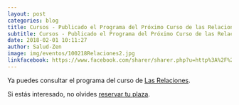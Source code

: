 ```yaml
---
layout: post
categories: blog
title: Cursos - Publicado el Programa del Próximo Curso de las Relaciones
subtitle: Cursos - Publicado el Programa del Próximo Curso de las Relaciones
date: 2018-02-01 10:11:27
author: Salud-Zen
image: img/eventos/100218Relaciones2.jpg
linkfacebook: https://www.facebook.com/sharer/sharer.php?u=http%3A%2F%2Fwww.salud-zen.com%2Fblog%2F2018%2F02%2F01%2FCurso-PublicacionProgramaLasRelaciones.html&amp;src=sdkpreparse
---
```

Ya puedes consultar el programa del curso de [Las Relaciones][relaciones].

Si estás interesado, no olvides <a href="mailto:estilodevida@salud-zen.com?Subject=Curso de Las Relaciones-Reserva de Plaza&body=%0A%0A Me gustaría reservar una plaza para el Curso de Las Relaciones (10 y 11 de Febrero'18). Mis datos Personales son:%0A%0A   -Nombre:%0A%0A   -Apellidos:%0A%0A   -Fecha de nacimiento:%0A%0A   -Teléfono:%0A%0A    -Correo Electrónico:%0A%0A">reservar tu plaza</a>.

[relaciones]:{{site.url}}{{site.baseurl}}/evento/2018/02/10/curso-relaciones.html

